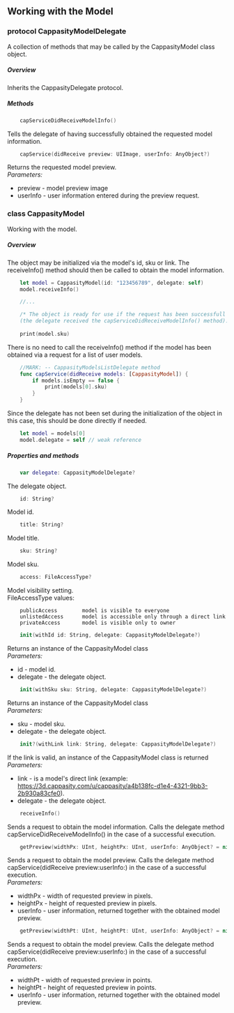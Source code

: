 ## Working with the Model 
 
### protocol CappasityModelDelegate 
A collection of methods that may be called by the CappasityModel class object. 
 
##### Overview 
Inherits the CappasityDelegate protocol. 
 
##### Methods
```swift
    capServiceDidReceiveModelInfo()
```
Tells the delegate of having successfully obtained the requested model information. 

```swift
    capService(didReceive preview: UIImage, userInfo: AnyObject?)
```  
Returns the requested model preview.  
*Parameters:*
*   preview - model preview image 
*   userInfo - user information entered during the preview request. 
 
### class CappasityModel 
 
Working with the model. 
 
##### Overview 
The object may be initialized via the model's id, sku or link. The receiveInfo() method should then be called to obtain the model information. 
 
```swift
    let model = CappasityModel(id: "123456789", delegate: self) 
    model.receiveInfo() 

    //... 

    /* The object is ready for use if the request has been successfull 
    (the delegate received the capServiceDidReceiveModelInfo() method). */
 
    print(model.sku)
```
 
There is no need to call the receiveInfo() method if the model has been obtained via a request for a list of user models.

```swift
    //MARK: -- CappasityModelsListDelegate method  	
    func capService(didReceive models: [CappasityModel]) {  	 	
        if models.isEmpty == false { 
            print(models[0].sku) 
        } 
    }
```
 
Since the delegate has not been set during the initialization of the object in this case, this should be done directly if needed. 
```swift
    let model = models[0] 
    model.delegate = self // weak reference
```
 	 
##### Properties and methods
```swift
    var delegate: CappasityModelDelegate?
```
The delegate object.

```swift
    id: String?
```
Model id.

```swift
    title: String?
``` 
Model title.

```swift
    sku: String?
``` 
Model sku. 

```swift
    access: FileAccessType?
```
Model visibility setting.  
FileAccessType values:

        publicAccess        model is visible to everyone
        unlistedAccess      model is accessible only through a direct link
        privateAccess       model is visible only to owner

```swift  
    init(withId id: String, delegate: CappasityModelDelegate?)
```
Returns an instance of the CappasityModel class  
*Parameters:*

*   id - model id. 
*   delegate - the delegate object. 

```swift
    init(withSku sku: String, delegate: CappasityModelDelegate?)
```
Returns an instance of the CappasityModel class  
*Parameters:*

*   sku - model sku. 
*   delegate - the delegate object. 

```swift  
    init?(withLink link: String, delegate: CappasityModelDelegate?)
```
If the link is valid, an instance of the CappasityModel class is returned
*Parameters:*

*   link - is a model's direct link (example: https://3d.cappasity.com/u/cappasity/a4b138fc-d1e4-4321-9bb3-2b930a83cfe0). 
*   delegate - the delegate object. 

```swift   
    receiveInfo()
```
Sends a request to obtain the model information. Calls the delegate method capServiceDidReceiveModelInfo() in the case of a successful execution.   

```swift  
    getPreview(widthPx: UInt, heightPx: UInt, userInfo: AnyObject? = nil)
```
Sends a request to obtain the model preview. Calls the delegate method capService(didReceive preview:userInfo:) in the case of a successful execution.  
*Parameters:*
*   widthPx - width of requested preview in pixels. 
*   heightPx - height of requested preview in pixels. 
*   userInfo - user information, returned together with the obtained model preview. 

```swift
    getPreview(widthPt: UInt, heightPt: UInt, userInfo: AnyObject? = nil)
```
Sends a request to obtain the model preview. Calls the delegate method capService(didReceive preview:userInfo:) in the case of a successful execution.  
*Parameters:* 
*   widthPt - width of requested preview in points. 
*   heightPt - height of requested preview in points. 
*   userInfo - user information, returned together with the obtained model preview. 